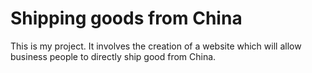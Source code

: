 # Shipping goods from China
This is my project. It involves the creation of a website which will allow business people to directly ship good from China.
